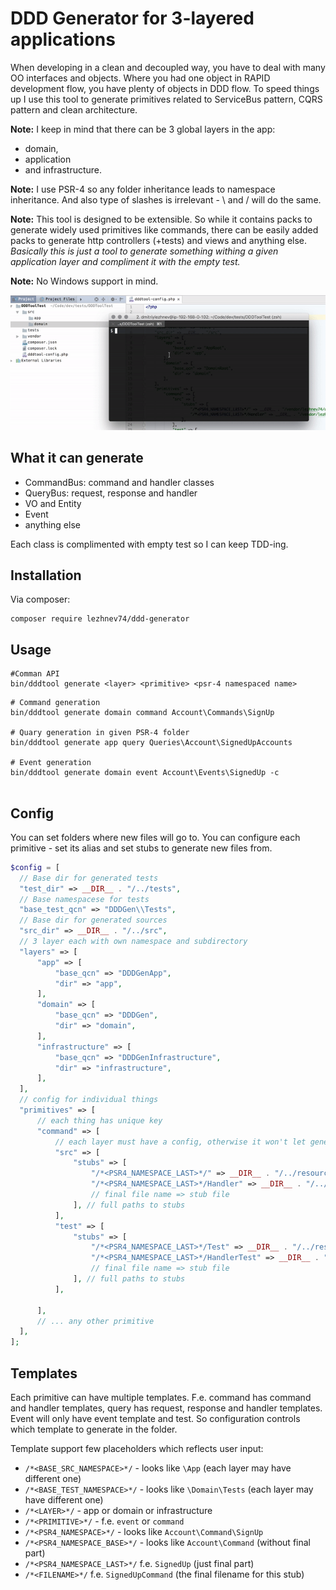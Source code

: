 # DDD Generator for 3-layered applications
When developing in a clean and decoupled way, you have to deal with many OO interfaces and objects. Where you had one object in RAPID development flow, you have plenty of objects in DDD flow. To speed things up I use this tool to generate primitives related to ServiceBus pattern, CQRS pattern and clean architecture.
 
**Note:** I keep in mind that there can be 3 global layers in the app:
 * domain, 
 * application 
 * and infrastructure.

**Note:** I use PSR-4 so any folder inheritance leads to namespace inheritance. And also type of slashes is irrelevant - \ and / will do the same.

**Note:** This tool is designed to be extensible. So while it contains packs to generate widely used primitives like commands, there can be easily added packs to generate http controllers (+tests) and views and anything else. *Basically this is just a tool to generate something withing a given application layer and compliment it with the empty test.*

**Note:** No Windows support in mind.
 
![](screencast.gif)
 
## What it can generate
* CommandBus: command and handler classes
* QueryBus: request, response and handler
* VO and Entity
* Event
* anything else

Each class is complimented with empty test so I can keep TDD-ing.
 
## Installation
Via composer:
```
composer require lezhnev74/ddd-generator
```
 
## Usage
```
#Comman API
bin/dddtool generate <layer> <primitive> <psr-4 namespaced name>
```

```
# Command generation
bin/dddtool generate domain command Account\Commands\SignUp
 
# Quary generation in given PSR-4 folder
bin/dddtool generate app query Queries\Account\SignedUpAccounts
 
# Event generation
bin/dddtool generate domain event Account\Events\SignedUp -c
  
```

## Config
You can set folders where new files will go to.
You can configure each primitive - set its alias and set stubs to generate new files from.


```php
$config = [
  // Base dir for generated tests
  "test_dir" => __DIR__ . "/../tests",
  // Base namespacese for tests
  "base_test_qcn" => "DDDGen\\Tests",
  // Base dir for generated sources
  "src_dir" => __DIR__ . "/../src",
  // 3 layer each with own namespace and subdirectory
  "layers" => [
      "app" => [
          "base_qcn" => "DDDGenApp",
          "dir" => "app",
      ],
      "domain" => [
          "base_qcn" => "DDDGen",
          "dir" => "domain",
      ],
      "infrastructure" => [
          "base_qcn" => "DDDGenInfrastructure",
          "dir" => "infrastructure",
      ],
  ],
  // config for individual things
  "primitives" => [
      // each thing has unique key
      "command" => [
          // each layer must have a config, otherwise it won't let generation happen
          "src" => [
              "stubs" => [
                  "/*<PSR4_NAMESPACE_LAST>*/" => __DIR__ . "/../resources/Primitives/Simple/Simple.stub.php",
                  "/*<PSR4_NAMESPACE_LAST>*/Handler" => __DIR__ . "/../resources/Primitives/Simple/Simple.stub.php",
                  // final file name => stub file
              ], // full paths to stubs
          ],
          "test" => [
              "stubs" => [
                  "/*<PSR4_NAMESPACE_LAST>*/Test" => __DIR__ . "/../resources/Primitives/Simple/SimpleTest.stub.php",
                  "/*<PSR4_NAMESPACE_LAST>*/HandlerTest" => __DIR__ . "/../resources/Primitives/Simple/SimpleTest.stub.php",
                  // final file name => stub file
              ], // full paths to stubs
          ],
      
      ],
      // ... any other primitive
  ],
];
```

## Templates
Each primitive can have multiple templates. F.e. command has command and handler templates, query has request, response and handler templates. Event will only have event template and test. So configuration controls which template to generate in the folder.
 
Template support few placeholders which reflects user input:
* `/*<BASE_SRC_NAMESPACE>*/` - looks like `\App` (each layer may have different one)
* `/*<BASE_TEST_NAMESPACE>*/` - looks like `\Domain\Tests`  (each layer may have different one)
* `/*<LAYER>*/` - app or domain or infrastructure
* `/*<PRIMITIVE>*/` - f.e. `event` or `command`
* `/*<PSR4_NAMESPACE>*/` - looks like `Account\Command\SignUp`
* `/*<PSR4_NAMESPACE_BASE>*/` - looks like `Account\Command` (without final part)
* `/*<PSR4_NAMESPACE_LAST>*/` f.e. `SignedUp` (just final part)
* `/*<FILENAME>*/` f.e. `SignedUpCommand` (the final filename for this stub)
